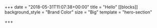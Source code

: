+++
date = "2018-05-31T11:07:38+00:00"
title = "Hello"
[[blocks]]
background_style = "Brand Color"
size = "Big"
template = "hero-section"

+++
